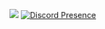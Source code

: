 ![](https://komarev.com/ghpvc/?username=jkud&color=blueviolet)
[![Discord Presence](https://lanyard.cnrad.dev/api/838787619546595342)](https://discord.com/users/838787619546595342)
